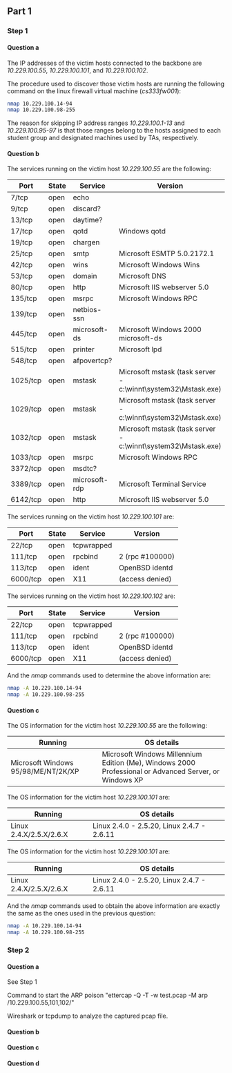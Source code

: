 ## Part 1

### Step 1

#### Question a
The IP addresses of the victim hosts connected to the backbone are
*10.229.100.55*, *10.229.100.101*, and *10.229.100.102*.

The procedure used to discover those victim hosts are running the following
command on the linux firewall virtual machine (*cs333fw001*):
```bash
nmap 10.229.100.14-94
nmap 10.229.100.98-255
```
The reason for skipping IP address ranges *10.229.100.1-13* and
*10.229.100.95-97* is that those ranges belong to the hosts assigned to each
student group and designated machines used by TAs, respectively.

#### Question b
The services running on the victim host *10.229.100.55* are the following:

| Port     | State  | Service       | Version                                                       |
| -------- | ------ | ------------- | ------------------------------------------------------------- |
| 7/tcp    |  open  | echo          |                                                               |
| 9/tcp    |  open  | discard?      |                                                               |
| 13/tcp   |  open  | daytime?      |                                                               |
| 17/tcp   |  open  | qotd          | Windows qotd                                                  |
| 19/tcp   |  open  | chargen       |                                                               |
| 25/tcp   |  open  | smtp          | Microsoft ESMTP 5.0.2172.1                                    |
| 42/tcp   |  open  | wins          | Microsoft Windows Wins                                        |
| 53/tcp   |  open  | domain        | Microsoft DNS                                                 |
| 80/tcp   |  open  | http          | Microsoft IIS webserver 5.0                                   |
| 135/tcp  |  open  | msrpc         | Microsoft Windows RPC                                         |
| 139/tcp  |  open  | netbios-ssn   |                                                               |
| 445/tcp  |  open  | microsoft-ds  | Microsoft Windows 2000 microsoft-ds                           |
| 515/tcp  |  open  | printer       | Microsoft lpd                                                 |
| 548/tcp  |  open  | afpovertcp?   |                                                               |
| 1025/tcp |  open  | mstask        | Microsoft mstask (task server - c:\winnt\system32\Mstask.exe) |
| 1029/tcp |  open  | mstask        | Microsoft mstask (task server - c:\winnt\system32\Mstask.exe) |
| 1032/tcp |  open  | mstask        | Microsoft mstask (task server - c:\winnt\system32\Mstask.exe) |
| 1033/tcp |  open  | msrpc         | Microsoft Windows RPC                                         |
| 3372/tcp |  open  | msdtc?        |                                                               |
| 3389/tcp |  open  | microsoft-rdp | Microsoft Terminal Service                                    |
| 6142/tcp |  open  | http          | Microsoft IIS webserver 5.0                                   |

The services running on the victim host *10.229.100.101* are:

| Port     | State | Service    | Version         |
| -------- | ----- | ---------- | --------------- |
| 22/tcp   | open  | tcpwrapped |                 |
| 111/tcp  | open  | rpcbind    | 2 (rpc #100000) |
| 113/tcp  | open  | ident      | OpenBSD identd  |
| 6000/tcp | open  | X11        | (access denied) |

The services running on the victim host *10.229.100.102* are:

| Port     | State | Service    | Version         |
| -------- | ----- | ---------- | --------------- |
| 22/tcp   | open  | tcpwrapped |                 |
| 111/tcp  | open  | rpcbind    | 2 (rpc #100000) |
| 113/tcp  | open  | ident      | OpenBSD identd  |
| 6000/tcp | open  | X11        | (access denied) |

And the *nmap* commands used to determine the above information are:
```bash
nmap -A 10.229.100.14-94
nmap -A 10.229.100.98-255
```

#### Question c
The OS information for the victim host *10.229.100.55* are the following:

| Running                             | OS details                                                                                             |
| ----------------------------------- | ------------------------------------------------------------------------------------------------------ |
| Microsoft Windows 95/98/ME/NT/2K/XP | Microsoft Windows Millennium Edition (Me), Windows 2000 Professional or Advanced Server, or Windows XP |

The OS information for the victim host *10.229.100.101* are:

| Running                 | OS details                                 |
| ----------------------- | ------------------------------------------ |
| Linux 2.4.X/2.5.X/2.6.X | Linux 2.4.0 - 2.5.20, Linux 2.4.7 - 2.6.11 |

The OS information for the victim host *10.229.100.101* are:

| Running                 | OS details                                 |
| ----------------------- | ------------------------------------------ |
| Linux 2.4.X/2.5.X/2.6.X | Linux 2.4.0 - 2.5.20, Linux 2.4.7 - 2.6.11 |

And the *nmap* commands used to obtain the above information are exactly the
same as the ones used in the previous question:
```bash
nmap -A 10.229.100.14-94
nmap -A 10.229.100.98-255
```

### Step 2

#### Question a

See Step 1

Command to start the ARP poison "ettercap -Q -T -w test.pcap -M arp /10.229.100.55,101,102/"

Wireshark or tcpdump to analyze the captured pcap file.

#### Question b

#### Question c

#### Question d
